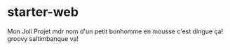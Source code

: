 # starter-web
Mon Joli Projet
mdr
nom d'un petit bonhomme en mousse
c'est dingue ça!
groovy
saltimbanque va!
